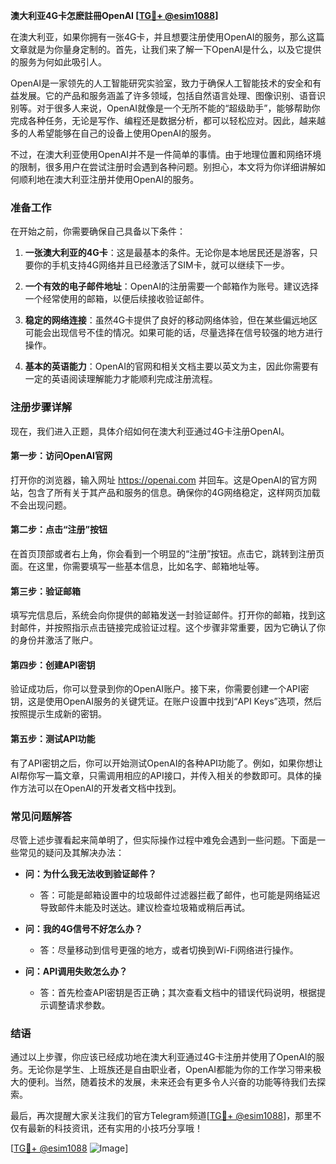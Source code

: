 **澳大利亚4G卡怎麽註冊OpenAI [[TG💪+ @esim1088](https://t.me/s/esim1088)]**

在澳大利亚，如果你拥有一张4G卡，并且想要注册使用OpenAI的服务，那么这篇文章就是为你量身定制的。首先，让我们来了解一下OpenAI是什么，以及它提供的服务为何如此吸引人。

OpenAI是一家领先的人工智能研究实验室，致力于确保人工智能技术的安全和有益发展。它的产品和服务涵盖了许多领域，包括自然语言处理、图像识别、语音识别等。对于很多人来说，OpenAI就像是一个无所不能的“超级助手”，能够帮助你完成各种任务，无论是写作、编程还是数据分析，都可以轻松应对。因此，越来越多的人希望能够在自己的设备上使用OpenAI的服务。

不过，在澳大利亚使用OpenAI并不是一件简单的事情。由于地理位置和网络环境的限制，很多用户在尝试注册时会遇到各种问题。别担心，本文将为你详细讲解如何顺利地在澳大利亚注册并使用OpenAI的服务。

### 准备工作

在开始之前，你需要确保自己具备以下条件：

1. **一张澳大利亚的4G卡**：这是最基本的条件。无论你是本地居民还是游客，只要你的手机支持4G网络并且已经激活了SIM卡，就可以继续下一步。
   
2. **一个有效的电子邮件地址**：OpenAI的注册需要一个邮箱作为账号。建议选择一个经常使用的邮箱，以便后续接收验证邮件。

3. **稳定的网络连接**：虽然4G卡提供了良好的移动网络体验，但在某些偏远地区可能会出现信号不佳的情况。如果可能的话，尽量选择在信号较强的地方进行操作。

4. **基本的英语能力**：OpenAI的官网和相关文档主要以英文为主，因此你需要有一定的英语阅读理解能力才能顺利完成注册流程。

### 注册步骤详解

现在，我们进入正题，具体介绍如何在澳大利亚通过4G卡注册OpenAI。

#### 第一步：访问OpenAI官网

打开你的浏览器，输入网址 https://openai.com 并回车。这是OpenAI的官方网站，包含了所有关于其产品和服务的信息。确保你的4G网络稳定，这样网页加载不会出现问题。

#### 第二步：点击“注册”按钮

在首页顶部或者右上角，你会看到一个明显的“注册”按钮。点击它，跳转到注册页面。在这里，你需要填写一些基本信息，比如名字、邮箱地址等。

#### 第三步：验证邮箱

填写完信息后，系统会向你提供的邮箱发送一封验证邮件。打开你的邮箱，找到这封邮件，并按照指示点击链接完成验证过程。这个步骤非常重要，因为它确认了你的身份并激活了账户。

#### 第四步：创建API密钥

验证成功后，你可以登录到你的OpenAI账户。接下来，你需要创建一个API密钥，这是使用OpenAI服务的关键凭证。在账户设置中找到“API Keys”选项，然后按照提示生成新的密钥。

#### 第五步：测试API功能

有了API密钥之后，你可以开始测试OpenAI的各种API功能了。例如，如果你想让AI帮你写一篇文章，只需调用相应的API接口，并传入相关的参数即可。具体的操作方法可以在OpenAI的开发者文档中找到。

### 常见问题解答

尽管上述步骤看起来简单明了，但实际操作过程中难免会遇到一些问题。下面是一些常见的疑问及其解决办法：

- **问：为什么我无法收到验证邮件？**
  - 答：可能是邮箱设置中的垃圾邮件过滤器拦截了邮件，也可能是网络延迟导致邮件未能及时送达。建议检查垃圾箱或稍后再试。

- **问：我的4G信号不好怎么办？**
  - 答：尽量移动到信号更强的地方，或者切换到Wi-Fi网络进行操作。

- **问：API调用失败怎么办？**
  - 答：首先检查API密钥是否正确；其次查看文档中的错误代码说明，根据提示调整请求参数。

### 结语

通过以上步骤，你应该已经成功地在澳大利亚通过4G卡注册并使用了OpenAI的服务。无论你是学生、上班族还是自由职业者，OpenAI都能为你的工作学习带来极大的便利。当然，随着技术的发展，未来还会有更多令人兴奋的功能等待我们去探索。

最后，再次提醒大家关注我们的官方Telegram频道[[TG💪+ @esim1088](https://t.me/s/esim1088)]，那里不仅有最新的科技资讯，还有实用的小技巧分享哦！

[[TG💪+ @esim1088](https://t.me/s/esim1088) ![Image](https://i.postimg.cc/4NQfJmqS/Snipaste-2025-05-13-00-14-12.png)]